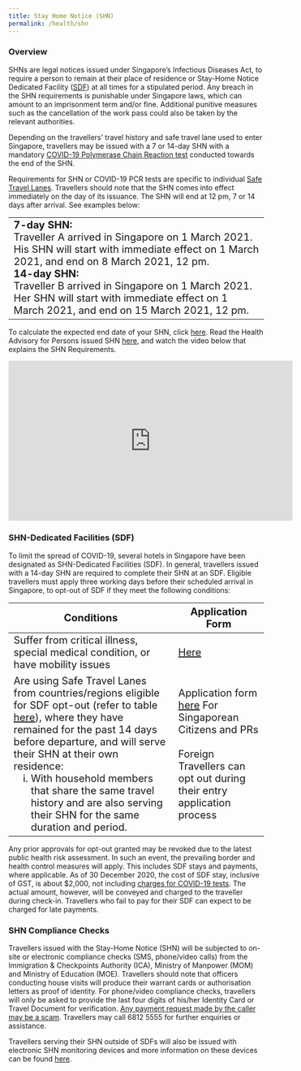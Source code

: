 ```yaml
---
title: Stay Home Notice (SHN)
permalink: /health/shn
---
```


### Overview 

SHNs are legal notices issued under Singapore’s Infectious Diseases Act, to require a person to remain at their place of residence or Stay-Home Notice Dedicated Facility ([SDF](#sdf)) at all times for a stipulated period. Any breach in the SHN requirements is punishable under Singapore laws, which can amount to an imprisonment term and/or fine. Additional punitive measures such as the cancellation of the work pass could also be taken by the relevant authorities.

Depending on the travellers’ travel history and safe travel lane used to enter Singapore, travellers may be issued with a 7 or 14-day SHN with a mandatory [COVID-19 Polymerase Chain Reaction test](/health/covid19-tests) conducted towards the end of the SHN.

Requirements for SHN or COVID-19 PCR tests are specific to individual [Safe Travel Lanes](/arriving/overview). Travellers should note that the SHN comes into effect immediately on the day of its issuance. The SHN will end at 12 pm, 7 or 14 days after arrival. See examples below:

<table>
  <thead>
  </thead>
  <tbody>
    <tr>
      <td style="font-size:20px; margin-top:0px; margin-bottom:0px;"><b>7-day SHN:</b><br/>
Traveller A arrived in Singapore on 1 March 2021. His SHN will start with immediate effect on 1 March 2021, and end on 8 March 2021, 12 pm.<br/>
<b>14-day SHN:</b><br/>
Traveller B arrived in Singapore on 1 March 2021. Her SHN will start with immediate effect on 1 March 2021, and end on 15 March 2021, 12 pm.     
      </td>
    </tr>
  </tbody>
  </table>

To calculate the expected end date of your SHN, click [here](https://service2.mom.gov.sg/shn/shn-calculator/). Read the Health Advisory for Persons issued SHN [here](https://www.moh.gov.sg/docs/librariesprovider5/advisories/moh-health-advisory-for-persons-issued-stay-home-notice_4-nov.pdf), and watch the video below that explains the SHN Requirements.

<iframe width="560" height="315" src="https://www.youtube.com/embed/g-eZmUOp_7o" frameborder="0" allow="accelerometer; autoplay; clipboard-write; encrypted-media; gyroscope; picture-in-picture" allowfullscreen></iframe>

<div id"sdf"></div>

### SHN-Dedicated Facilities (SDF)

To limit the spread of COVID-19, several hotels in Singapore have been designated as SHN-Dedicated Facilities (SDF). In general, travellers issued with a 14-day SHN are required to complete their SHN at an SDF. Eligible travellers must apply three working days before their scheduled arrival in Singapore, to opt-out of SDF if they meet the following conditions:

<table>
  <thead>
    <tr>
      <th style="font-size:20px; margin-top:0px; margin-bottom:0px;">Conditions</th>
      <th style="font-size:20px; margin-top:0px; margin-bottom:0px;">Application Form</th>
    </tr>
  </thead>
  <tbody>
    <tr>
      <td  style="font-size:20px; margin-top:0px; margin-bottom:0px;">Suffer from critical illness, special medical condition, or have mobility issues
</td>
      <td style="font-size:20px; margin-top:0px; margin-bottom:0px;"><a href="https://go.gov.sg/shnhotelneeds">Here</a></td>
    </tr>
        <tr>
      <td style="font-size:20px; margin-top:0px; margin-bottom:0px;">Are using Safe Travel Lanes from countries/regions eligible for SDF opt-out (refer to table <a href="/files/SHN-and-swab-summary.pdf">here</a>), where they have remained for the past 14 days before departure, and will serve their SHN at their own residence:
          <ol style="margin-top:0px; margin-bottom:0px; font-size:20px; list-style-type:lower-roman">
            <li style="margin-top:0px; margin-bottom:0px; font-size:20px;> Alone, i.e. no domestic helper(s); or </li>
<li style="margin-top:0px; margin-bottom:0px; font-size:20px;> With household members that share the same travel history and are also serving their SHN for the same duration and period.</li>
        </ol>
           </td>
      <td style="font-size:20px; margin-top:0px; margin-bottom:0px;">Application form <a href="https://safetravel.ica.gov.sg/sc-pr/opt-out/apply-now">here</a> For Singaporean Citizens and PRs <br/><br/> Foreign Travellers can opt out during their entry application process 
</td>
    </tr>
  </tbody>
  </table>
  
Any prior approvals for opt-out granted may be revoked due to the latest public health risk assessment. In such an event, the prevailing border and health control measures will apply. This includes SDF stays and payments, where applicable. As of 30 December 2020, the cost of SDF stay, inclusive of GST, is about $2,000, not including [charges for COVID-19 tests](/health/covid19-tests/price). The actual amount, however, will be conveyed and charged to the traveller during check-in. Travellers who fail to pay for their SDF can expect to be charged for late payments. 

### SHN Compliance Checks

Travellers issued with the Stay-Home Notice (SHN) will be subjected to on-site or electronic compliance checks (SMS, phone/video calls) from the Immigration & Checkpoints Authority (ICA), Ministry of Manpower (MOM) and Ministry of Education (MOE). Travellers should note that officers conducting house visits will produce their warrant cards or authorisation letters as proof of identity. For phone/video compliance checks, travellers will only be asked to provide the last four digits of his/her Identity Card or Travel Document for verification. <u>Any payment request made by the caller may be a scam</u>. Travellers may call 6812 5555 for further enquiries or assistance.

Travellers serving their SHN outside of SDFs will also be issued with electronic SHN monitoring devices and more information on these devices can be found [here](/health/shn-monitoring).




